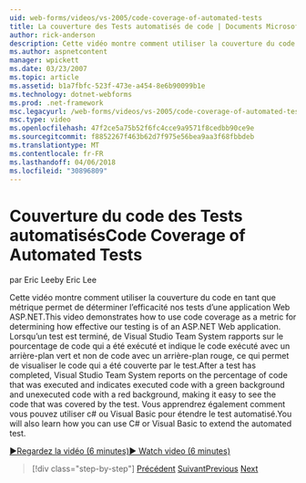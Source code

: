 ```yaml
---
uid: web-forms/videos/vs-2005/code-coverage-of-automated-tests
title: La couverture des Tests automatisés de code | Documents Microsoft
author: rick-anderson
description: Cette vidéo montre comment utiliser la couverture du code en tant que métrique permet de déterminer l’efficacité nos tests d’une application Web ASP.NET. Une fois un test a com...
ms.author: aspnetcontent
manager: wpickett
ms.date: 03/23/2007
ms.topic: article
ms.assetid: b1a7fbfc-523f-473e-a454-8e6b90099b1e
ms.technology: dotnet-webforms
ms.prod: .net-framework
msc.legacyurl: /web-forms/videos/vs-2005/code-coverage-of-automated-tests
msc.type: video
ms.openlocfilehash: 47f2ce5a75b52f6fc4cce9a9571f8cedbb90ce9e
ms.sourcegitcommit: f8852267f463b62d7f975e56bea9aa3f68fbbdeb
ms.translationtype: MT
ms.contentlocale: fr-FR
ms.lasthandoff: 04/06/2018
ms.locfileid: "30896809"
---
```

<a name="code-coverage-of-automated-tests"></a><span data-ttu-id="a64a5-104">Couverture du code des Tests automatisés</span><span class="sxs-lookup"><span data-stu-id="a64a5-104">Code Coverage of Automated Tests</span></span>
====================
<span data-ttu-id="a64a5-105">par Eric Lee</span><span class="sxs-lookup"><span data-stu-id="a64a5-105">by Eric Lee</span></span>

<span data-ttu-id="a64a5-106">Cette vidéo montre comment utiliser la couverture du code en tant que métrique permet de déterminer l’efficacité nos tests d’une application Web ASP.NET.</span><span class="sxs-lookup"><span data-stu-id="a64a5-106">This video demonstrates how to use code coverage as a metric for determining how effective our testing is of an ASP.NET Web application.</span></span> <span data-ttu-id="a64a5-107">Lorsqu’un test est terminé, de Visual Studio Team System rapports sur le pourcentage de code qui a été exécuté et indique le code exécuté avec un arrière-plan vert et non de code avec un arrière-plan rouge, ce qui permet de visualiser le code qui a été couverte par le test.</span><span class="sxs-lookup"><span data-stu-id="a64a5-107">After a test has completed, Visual Studio Team System reports on the percentage of code that was executed and indicates executed code with a green background and unexecuted code with a red background, making it easy to see the code that was covered by the test.</span></span> <span data-ttu-id="a64a5-108">Vous apprendrez également comment vous pouvez utiliser c# ou Visual Basic pour étendre le test automatisé.</span><span class="sxs-lookup"><span data-stu-id="a64a5-108">You will also learn how you can use C# or Visual Basic to extend the automated test.</span></span>

[<span data-ttu-id="a64a5-109">&#9654;Regardez la vidéo (6 minutes)</span><span class="sxs-lookup"><span data-stu-id="a64a5-109">&#9654; Watch video (6 minutes)</span></span>](https://channel9.msdn.com/Blogs/ASP-NET-Site-Videos/code-coverage-of-automated-tests)

> [!div class="step-by-step"]
> <span data-ttu-id="a64a5-110">[Précédent](measuring-the-business-value-of-ajax.md)
> [Suivant](custom-extraction-rules-and-coded-web-tests.md)</span><span class="sxs-lookup"><span data-stu-id="a64a5-110">[Previous](measuring-the-business-value-of-ajax.md)
[Next](custom-extraction-rules-and-coded-web-tests.md)</span></span>
